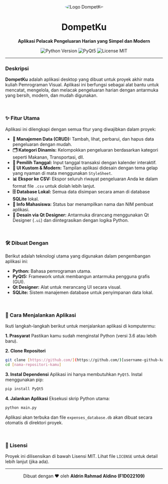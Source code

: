 <div align="center">
  <img src="https://placehold.co/150x150/2a9d8f/ffffff?text=DK" alt="Logo DompetKu" style="border-radius: 50%;">
  <h1>DompetKu</h1>
  <p><strong>Aplikasi Pelacak Pengeluaran Harian yang Simpel dan Modern</strong></p>
  <p>
    <img src="https://img.shields.io/badge/Python-3.9%2B-blue?style=for-the-badge&logo=python" alt="Python Version">
    <img src="https://img.shields.io/badge/PyQt-5-orange?style=for-the-badge&logo=qt" alt="PyQt5">
    <img src="https://img.shields.io/badge/Lisensi-MIT-green?style=for-the-badge" alt="License MIT">
  </p>
</div>

---

### **Deskripsi**
**DompetKu** adalah aplikasi desktop yang dibuat untuk proyek akhir mata kuliah Pemrograman Visual. Aplikasi ini berfungsi sebagai alat bantu untuk mencatat, mengelola, dan melacak pengeluaran harian dengan antarmuka yang bersih, modern, dan mudah digunakan.

<br>

### **✨ Fitur Utama**
Aplikasi ini dilengkapi dengan semua fitur yang diwajibkan dalam proyek:
* **📝 Manajemen Data (CRUD):** Tambah, lihat, perbarui, dan hapus data pengeluaran dengan mudah.
* **🗂️ Kategori Dinamis:** Kelompokkan pengeluaran berdasarkan kategori seperti Makanan, Transportasi, dll.
* **📅 Pemilih Tanggal:** Input tanggal transaksi dengan kalender interaktif.
* **🎨 UI Kustom & Modern:** Tampilan aplikasi didesain dengan tema gelap yang nyaman di mata menggunakan `StyleSheet`.
* **📊 Ekspor ke CSV:** Ekspor seluruh riwayat pengeluaran Anda ke dalam format file `.csv` untuk diolah lebih lanjut.
* **🗄️ Database Lokal:** Semua data disimpan secara aman di database **SQLite** lokal.
* **👤 Info Mahasiswa:** Status bar menampilkan nama dan NIM pembuat aplikasi.
* **📁 Desain via Qt Designer:** Antarmuka dirancang menggunakan Qt Designer (`.ui`) dan diintegrasikan dengan logika Python.

<br>

### **🛠️ Dibuat Dengan**
Berikut adalah teknologi utama yang digunakan dalam pengembangan aplikasi ini:
* **Python:** Bahasa pemrograman utama.
* **PyQt5:** Framework untuk membangun antarmuka pengguna grafis (GUI).
* **Qt Designer:** Alat untuk merancang UI secara visual.
* **SQLite:** Sistem manajemen database untuk penyimpanan data lokal.

<br>

### **🚀 Cara Menjalankan Aplikasi**
Ikuti langkah-langkah berikut untuk menjalankan aplikasi di komputermu:

**1. Prasyarat**
Pastikan kamu sudah menginstal Python (versi 3.6 atau lebih baru).

**2. Clone Repositori**
```bash
git clone [https://github.com/](https://github.com/)[username-github-kamu]/[nama-repositori-kamu].git
cd [nama-repositori-kamu]
```

**3. Instal Dependensi**
Aplikasi ini hanya membutuhkan `PyQt5`. Instal menggunakan pip:
```bash
pip install PyQt5
```

**4. Jalankan Aplikasi**
Eksekusi skrip Python utama:
```bash
python main.py
```
Aplikasi akan terbuka dan file `expenses_database.db` akan dibuat secara otomatis di direktori proyek.

<br>

### **📜 Lisensi**
Proyek ini dilisensikan di bawah Lisensi MIT. Lihat file `LICENSE` untuk detail lebih lanjut (jika ada).

---

<div align="center">
  Dibuat dengan ❤️ oleh <strong>Aldrin Rahmad Aldino (F1D022109)</strong>
</div>
